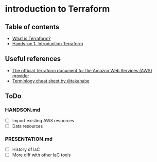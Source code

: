 # introduction to Terraform

## Table of contents

* [What is Terraform?](./PRESENTAION.md)
* [Hands-on 1: Introduction Terraform](./HANDSON1.md)

## Useful references

* [The official Terraform document for the Amazon Web Services (AWS) provider](https://registry.terraform.io/providers/hashicorp/aws/latest/docs)
* [Terminlogy cheat sheet by @takanabe](./CHEAT_SHEET.md)


## ToDo

### HANDSON.md

- [ ] Import existing AWS resources
- [ ] Data resources

### PRESENTATION.md

- [ ] History of IaC
- [ ] More diff with other IaC tools
